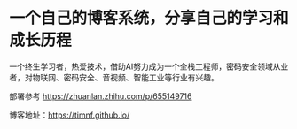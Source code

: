 # 一个自己的博客系统，分享自己的学习和成长历程

一个终生学习者，热爱技术，借助AI努力成为一个全栈工程师，密码安全领域从业者，对物联网、密码安全、音视频、智能工业等行业有兴趣。

部署参考 <https://zhuanlan.zhihu.com/p/655149716>  

博客地址：https://timnf.github.io/
